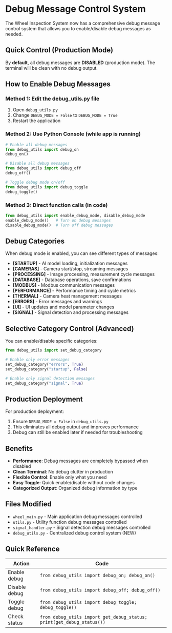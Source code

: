 # Debug Message Control System

The Wheel Inspection System now has a comprehensive debug message control system that allows you to enable/disable debug messages as needed.

## Quick Control (Production Mode)

By **default**, all debug messages are **DISABLED** (production mode). The terminal will be clean with no debug output.

## How to Enable Debug Messages

### Method 1: Edit the debug_utils.py file
1. Open `debug_utils.py`
2. Change `DEBUG_MODE = False` to `DEBUG_MODE = True`
3. Restart the application

### Method 2: Use Python Console (while app is running)
```python
# Enable all debug messages
from debug_utils import debug_on
debug_on()

# Disable all debug messages  
from debug_utils import debug_off
debug_off()

# Toggle debug mode on/off
from debug_utils import debug_toggle
debug_toggle()
```

### Method 3: Direct function calls (in code)
```python
from debug_utils import enable_debug_mode, disable_debug_mode
enable_debug_mode()   # Turn on debug messages
disable_debug_mode()  # Turn off debug messages
```

## Debug Categories

When debug mode is enabled, you can see different types of messages:

- **[STARTUP]** - AI model loading, initialization messages
- **[CAMERAS]** - Camera start/stop, streaming messages  
- **[PROCESSING]** - Image processing, measurement cycle messages
- **[DATABASE]** - Database operations, save confirmations
- **[MODBUS]** - Modbus communication messages
- **[PERFORMANCE]** - Performance timing and cycle metrics
- **[THERMAL]** - Camera heat management messages
- **[ERRORS]** - Error messages and warnings
- **[UI]** - UI updates and model parameter changes
- **[SIGNAL]** - Signal detection and processing messages

## Selective Category Control (Advanced)

You can enable/disable specific categories:

```python
from debug_utils import set_debug_category

# Enable only error messages
set_debug_category("errors", True)
set_debug_category("startup", False)

# Enable only signal detection messages
set_debug_category("signal", True)
```

## Production Deployment

For production deployment:
1. Ensure `DEBUG_MODE = False` in `debug_utils.py`
2. This eliminates all debug output and improves performance
3. Debug can still be enabled later if needed for troubleshooting

## Benefits

- **Performance**: Debug messages are completely bypassed when disabled
- **Clean Terminal**: No debug clutter in production
- **Flexible Control**: Enable only what you need
- **Easy Toggle**: Quick enable/disable without code changes
- **Categorized Output**: Organized debug information by type

## Files Modified

- `wheel_main.py` - Main application debug messages controlled
- `utils.py` - Utility function debug messages controlled  
- `signal_handler.py` - Signal detection debug messages controlled
- `debug_utils.py` - Centralized debug control system (NEW)

## Quick Reference

| Action | Code |
|--------|------|
| Enable debug | `from debug_utils import debug_on; debug_on()` |
| Disable debug | `from debug_utils import debug_off; debug_off()` |
| Toggle debug | `from debug_utils import debug_toggle; debug_toggle()` |
| Check status | `from debug_utils import get_debug_status; print(get_debug_status())` 